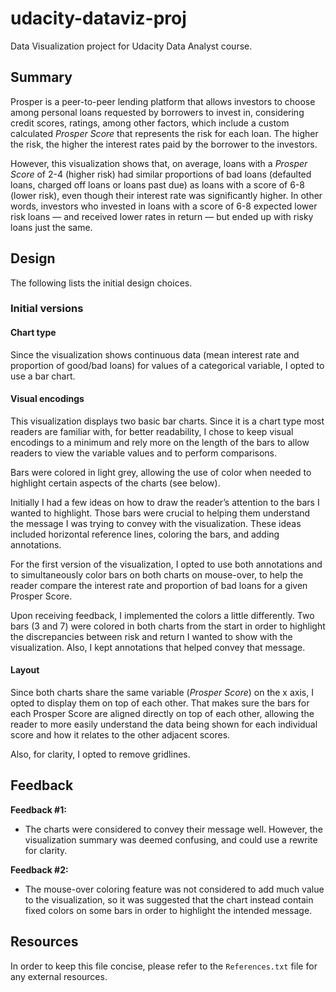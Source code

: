 # udacity-dataviz-proj
Data Visualization project for Udacity Data Analyst course.

## Summary

Prosper is a peer-to-peer lending platform that allows investors to choose among personal loans requested by borrowers to invest in, considering credit scores, ratings, among other factors, which include a custom calculated *Prosper Score* that represents the risk for each loan. The higher the risk, the higher the interest rates paid by the borrower to the investors.

However, this visualization shows that, on average, loans with a *Prosper Score* of 2-4 (higher risk) had similar proportions of bad loans (defaulted loans, charged off loans or loans past due) as loans with a score of 6-8 (lower risk), even though their interest rate was significantly higher. In other words, investors who invested in loans with a score of 6-8 expected lower risk loans — and received lower rates in return — but ended up with risky loans just the same.

## Design

The following lists the initial design choices.

### Initial versions

#### Chart type

Since the visualization shows continuous data (mean interest rate and proportion of good/bad loans) for values of a categorical variable, I opted to use a bar chart.

#### Visual encodings

This visualization displays two basic bar charts. Since it is a chart type most readers are familiar with, for better readability, I chose to keep visual encodings to a minimum and rely more on the length of the bars to allow readers to view the variable values and to perform comparisons.

Bars were colored in light grey, allowing the use of color when needed to highlight certain aspects of the charts (see below).

Initially I had a few ideas on how to draw the reader’s attention to the bars I wanted to highlight. Those bars were crucial to helping them understand the message I was trying to convey with the visualization. These ideas included horizontal reference lines, coloring the bars, and adding annotations.  

For the first version of the visualization, I opted to use both annotations and to simultaneously color bars on both charts on mouse-over, to help the reader compare the interest rate and proportion of bad loans for a given Prosper Score.

Upon receiving feedback, I implemented the colors a little differently. Two bars (3 and 7) were colored in both charts from the start in order to highlight the discrepancies between risk and return I wanted to show with the visualization. Also, I kept annotations that helped convey that message.

#### Layout

Since both charts share the same variable (*Prosper Score*) on the x axis, I opted to display them on top of each other. That makes sure the bars for each Prosper Score are aligned directly on top of each other, allowing the reader to more easily understand the data being shown for each individual score and how it relates to the other adjacent scores.

Also, for clarity, I opted to remove gridlines.

## Feedback

**Feedback #1:**

- The charts were considered to convey their message well. However, the visualization summary was deemed confusing, and could use a rewrite for clarity.

**Feedback #2:**

- The mouse-over coloring feature was not considered to add much value to the visualization, so it was suggested that the chart instead contain fixed colors on some bars in order to highlight the intended message.

## Resources

In order to keep this file concise, please refer to the `References.txt` file for any external resources.